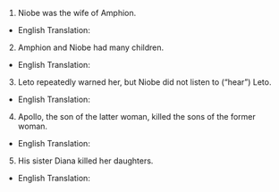 1. Niobe was the wife of Amphion.
- English Translation: 

2. Amphion and Niobe had many children.
- English Translation:

3. Leto repeatedly warned her, but Niobe did not listen to (“hear”) Leto.
- English Translation:

4. Apollo, the son of the latter woman, killed the sons of the former woman.
- English Translation:

5. His sister Diana killed her daughters.
- English Translation:
